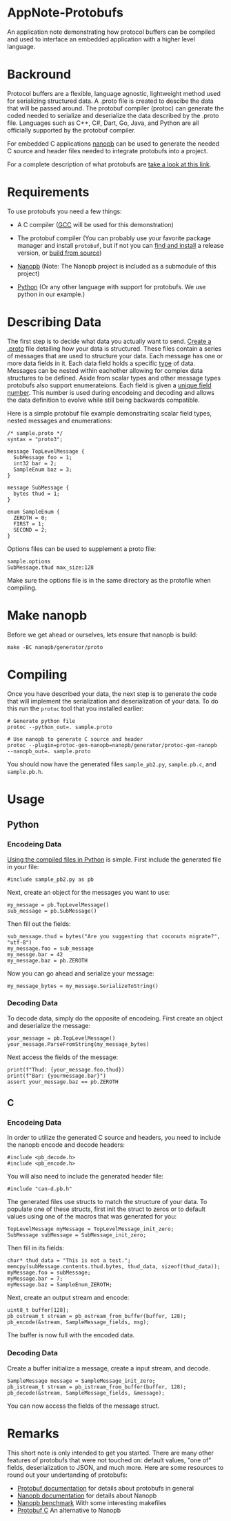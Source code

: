 # AppNote-Protobufs
An application note demonstrating how protocol buffers can be compiled and used to interface an embedded application with a higher level language.

# Backround
Protocol buffers are a flexible, language agnostic, lightweight method used for serializing structured data. A .proto file is created to descibe the data that will be passed around. The protobuf compiler (protoc) can generate the coded needed to serialize and deserialize the data described by the .proto file. Languages such as C++, C#, Dart, Go, Java, and Python are all officially supported by the protobuf compiler.

For embedded C applications [nanopb](https://github.com/nanopb/nanopb) can be used to generate the needed C source and header files needed to integrate protobufs into a project.

For a complete description of what protobufs are [take a look at this link](https://developers.google.com/protocol-buffers/).

# Requirements

To use protobufs you need a few things:
* A C compiler ([GCC](https://gcc.gnu.org) will be used for this demonstration)
* The protobuf compiler (You can probably use your favorite package manager and install `protobuf`, but if not you can [find and install](https://developers.google.com/protocol-buffers/docs/downloads) a release version, or [build from source](https://github.com/protocolbuffers/protobuf))
* [Nanopb](https://jpa.kapsi.fi/nanopb/) (Note: The Nanopb project is included as a submodule of this project)

* [Python](https://www.python.org) (Or any other language with support for protobufs. We use python in our example.)

# Describing Data
The first step is to decide what data you actually want to send. [Create a .proto](https://developers.google.com/protocol-buffers/docs/overview) file detailing how your data is structured. These files contain a series of messages that are used to structure your data. Each message has one or more data fields in it. Each data field holds a specific [type](https://developers.google.com/protocol-buffers/docs/proto3#scalar) of data. Messages can be nested within eachother allowing for complex data structures to be defined. Aside from scalar types and other message types protobufs also support enumerateions. Each field is given a [unique field number](https://developers.google.com/protocol-buffers/docs/proto3#assigning-field-numbers). This number is used during encodeing and decoding and allows the data definition to evolve while still being backwards compatible.

Here is a simple protobuf file example demonstraiting scalar field types, nested messages and enumerations:
```
/* sample.proto */
syntax = "proto3";

message TopLevelMessage {
  SubMessage foo = 1;
  int32 bar = 2;
  SampleEnum baz = 3;
}

message SubMessage {
  bytes thud = 1;
}

enum SampleEnum {
  ZEROTH = 0;
  FIRST = 1;
  SECOND = 2;
}
```

Options files can be used to supplement a proto file:
```
sample.options
SubMessage.thud max_size:128
```
Make sure the options file is in the same directory as the protofile when compiling.

# Make nanopb
Before we get ahead or ourselves, lets ensure that nanopb is build:
```
make -BC nanopb/generator/proto
```

# Compiling
Once you have described your data, the next step is to generate the code that will implement the serialization and deserialization of your data. To do this run the `protoc` tool that you installed earlier:
```
# Generate python file
protoc --python_out=. sample.proto

# Use nanopb to generate C source and header
protoc --plugin=protoc-gen-nanopb=nanopb/generator/protoc-gen-nanopb  --nanopb_out=. sample.proto
```
You should now have the generated files `sample_pb2.py`, `sample.pb.c`, and `sample.pb.h`.

# Usage
## Python
### Encodeing Data
[Using the compiled files in Python](https://developers.google.com/protocol-buffers/docs/pythontutorial) is simple. First include the generated file in your file:
```
#include sample_pb2.py as pb
```
Next, create an object for the messages you want to use:
```
my_message = pb.TopLevelMessage()
sub_message = pb.SubMessage()
```
Then fill out the fields:
```
sub_message.thud = bytes("Are you suggesting that coconuts migrate?", "utf-8")
my_message.foo = sub_message
my_messge.bar = 42
my_message.baz = pb.ZEROTH
```
Now you can go ahead and serialize your message:
```
my_message_bytes = my_message.SerializeToString()
```

### Decoding Data
To decode data, simply do the opposite of encodeing. First create an object and deserialize the message:
```
your_message = pb.TopLevelMessage()
your_message.ParseFromString(my_message_bytes)
```
Next access the fields of the message:
```
print(f"Thud: {your_message.foo.thud})
print(f"Bar: {yourmessage.bar}")
assert your_message.baz == pb.ZEROTH
```

## C
### Encodeing Data
In order to utilize the generated C source and headers, you need to include the nanopb encode and decode headers:
```
#include <pb_decode.h>
#include <pb_encode.h>
```
You will also need to include the generated header file:
```
#include "can-d.pb.h"
```
The generated files use structs to match the structure of your data. To populate one of these structs, first init the struct to zeros or to default values using one of the macros that was generated for you:
```
TopLevelMessage myMessage = TopLevelMessage_init_zero;
SubMessage subMessage = SubMessage_init_zero;
```
Then fill in its fields:
```
char* thud_data = "This is not a test.";
memcpy(subMessage.contents.thud.bytes, thud_data, sizeof(thud_data));
myMessage.foo = subMessage;
myMessage.bar = 7;
myMessage.baz = SampleEnum_ZEROTH;
```
Next, create an output stream and encode:
```
uint8_t buffer[128];
pb_ostream_t stream = pb_ostream_from_buffer(buffer, 128);
pb_encode(&stream, SampleMessage_fields, msg);
```
The buffer is now full with the encoded data.

### Decoding Data
Create a buffer initialize a message, create a input stream, and decode.
```
SampleMessage message = SampleMessage_init_zero;
pb_istream_t stream = pb_istream_from_buffer(buffer, 128);
pb_decode(&stream, SampleMessage_fields, &message);
```
You can now access the fields of the message struct.

# Remarks
This short note is only intended to get you started. There are many other features of protobufs that were not touched on: default values, "one of" fields, deserialization to JSON, and much more. Here are some resources to round out your undertanding of protobufs:
* [Protobuf documentation](https://developers.google.com/protocol-buffers/) for details about protobufs in general
* [Nanopb documentation](https://jpa.kapsi.fi/nanopb/) for details about Nanopb
* [Nanopb benchmark](https://github.com/PetteriAimonen/nanopb-benchmark) With some interesting makefiles
* [Protobuf C](https://github.com/protobuf-c/protobuf-c) An alternative to Nanopb
